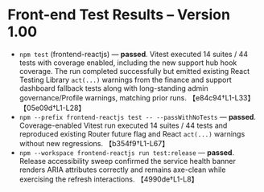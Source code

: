 # Front-end Test Results – Version 1.00

- `npm test` (frontend-reactjs) — **passed**. Vitest executed 14 suites / 44 tests with coverage enabled, including the new support hub hook coverage. The run completed successfully but emitted existing React Testing Library `act(...)` warnings from the finance and support dashboard fallback tests along with long-standing admin governance/Profile warnings, matching prior runs. 【e84c94†L1-L33】【05e09d†L1-L28】
- `npm --prefix frontend-reactjs test -- --passWithNoTests` — **passed**. Coverage-enabled Vitest run executed 14 suites / 44 tests and reproduced existing Router future flag and React `act(...)` warnings without new regressions. 【b354f9†L1-L67】
- `npm --workspace frontend-reactjs run test:release` — **passed**. Release accessibility sweep confirmed the service health banner renders ARIA attributes correctly and remains axe-clean while exercising the refresh interactions. 【4990de†L1-L8】
